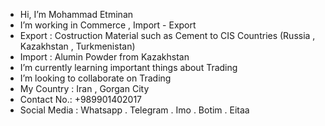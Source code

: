 -  Hi, I’m Mohammad Etminan
-  I’m working in Commerce , Import - Export
-  Export : Costruction Material such as Cement to CIS Countries (Russia , Kazakhstan , Turkmenistan)
-  Import : Alumin Powder from Kazakhstan 
-  I’m currently learning important things about Trading
-  I’m looking to collaborate on Trading
-  My Country : Iran , Gorgan City 
-  Contact No.: +989901402017
-  Social Media : Whatsapp . Telegram . Imo . Botim . Eitaa
